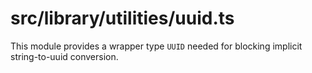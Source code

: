 src/library/utilities/uuid.ts
===

This module provides a wrapper type `UUID` needed for blocking implicit string-to-uuid conversion.